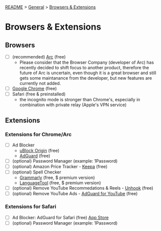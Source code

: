 [README](../../README.md) > [General](general_overview.md) > [Browsers & Extensions](browsers_and_extensions.md)

# Browsers & Extensions

## Browsers

- [ ] (recommended) [Arc](https://www.arc.net/) (free)
  - Please consider that the Browser Company (developer of Arc) has recently decided to shift focus to another product, therefore the future of Arc is uncertain, even though it is a great browser and still gets some maintanance from the developer, but new features are currently not added.
- [ ] [Google Chrome](https://www.google.com/chrome/) (free)
- [ ] Safari (free & preinstalled)
  - the incognito mode is stronger than Chrome's, especially in combination with private relay (Apple's VPN service)

## Extensions

### Extensions for Chrome/Arc

- [ ] Ad Blocker
  - [uBlock Origin](https://chromewebstore.google.com/detail/ublock-origin/cjpalhdlnbpafiamejdnhcphjbkeiagm) (free)
  - [AdGuard](https://chromewebstore.google.com/detail/adguard-werbeblocker/bgnkhhnnamicmpeenaelnjfhikgbkllg) (free)
- [ ] (optional) Password Manager (example: 1Password)
- [ ] (optional) Amazon Price Tracker - [Keepa](https://chromewebstore.google.com/detail/keepa-amazon-price-tracke/neebplgakaahbhdphmkckjjcegoiijjo) (free)
- [ ] (optional) Spell Checker
  - [Grammarly](https://chromewebstore.google.com/detail/grammarly-for-chrome/kbfnbcaeplbcioakkpcpgfkobkghlhen) (free, $ premium version)
  - [LanguageTool](https://chromewebstore.google.com/detail/ai-grammar-checker-paraph/oldceeleldhonbafppcapldpdifcinji) (free, $ premium version)
- [ ] (optional) Remove YouTube Recommedations & Reels - [Unhook](https://chromewebstore.google.com/detail/unhook-remove-youtube-rec/khncfooichmfjbepaaaebmommgaepoid) (free)
- [ ] (optional) Remove YouTube Ads - [AdGuard for YouTube](https://chromewebstore.google.com/detail/adguard-for-youtube/gjabfildnlbjogndodhjghejhjgjgjg) (free)

### Extensions for Safari

- [ ] Ad Blocker: AdGuard for Safari (free) [App Store](https://apps.apple.com/de/app/adguard-for-safari/id1440147259)
- [ ] (optional) Password Manager (example: 1Password)
